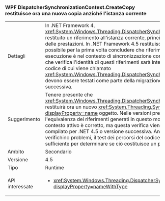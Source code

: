 ### <a name="wpf-dispatchersynchronizationcontextcreatecopy-now-returns-a-new-copy-instead-of-the-current-instance"></a>WPF DispatcherSynchronizationContext.CreateCopy restituisce ora una nuova copia anziché l'istanza corrente

|   |   |
|---|---|
|Dettagli|In .NET Framework 4, <xref:System.Windows.Threading.DispatcherSynchronizationContext.CreateCopy> ha restituito un riferimento all'istanza corrente, principalmente come ottimizzazione delle prestazioni. In .NET Framework 4.5 restituisce una nuova istanza che rende possibile per la prima volta concludere che riferimenti uguali indicano che il thread in esecuzione è nel contesto di sincronizzazione corretto.  È improbabile che il codice che verifica l'identità di questi riferimenti sarà interessato, ma a causa della modifica, codice di cui viene chiamato <xref:System.Windows.Threading.DispatcherSynchronizationContext.CreateCopy> devono essere testati come parte della migrazione a .NET Framework 4.5 o versione successiva.|
|Suggerimento|Tenere presente che <xref:System.Windows.Threading.DispatcherSynchronizationContext.CreateCopy> restituirà ora un nuovo <xref:System.Threading.SynchronizationContext?displayProperty=name> oggetto. Nelle versioni precedenti, il codice che usa l'equivalenza dei riferimenti generati in questo modo non controlla in effetti se il contesto attivo è corretto, ma questa verifica viene eseguita se il codice viene compilato per .NET 4.5 o versione successiva.  Anche se è improbabile che si verifichino problemi, il test dei percorsi del codice interessati dovrebbe essere sufficiente per determinare se ciò costituisce un problema.|
|Ambito|Secondario|
|Versione|4.5|
|Tipo|Runtime|
|API interessate|<ul><li><xref:System.Windows.Threading.DispatcherSynchronizationContext.CreateCopy?displayProperty=nameWithType></li></ul>|

